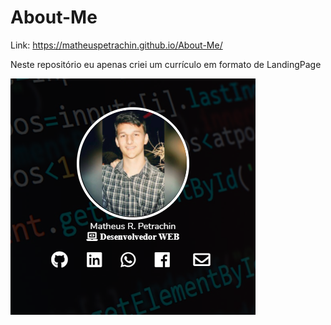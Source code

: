 # About-Me
Link: https://matheuspetrachin.github.io/About-Me/

Neste repositório eu apenas criei um currículo em formato de LandingPage

<img src="img/about-me.png">
